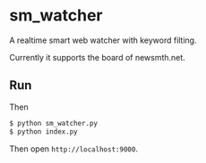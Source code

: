 # sm_watcher

A realtime smart web watcher with keyword filting.

Currently it supports the board of newsmth.net.


## Run

Then

```py
$ python sm_watcher.py
$ python index.py
```

Then open `http://localhost:9000`.